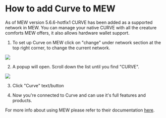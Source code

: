# How to add Curve to MEW

As of MEW version 5.6.6-hotfix1 CURVE has been added as a supported network in MEW. You can manage your native CURVE with all
the creature comforts MEW offers, it also allows hardware wallet support. 

1. To set up Curve on MEW click on "change" under network section at the top right corner, to change the current 
network.

![](.gitbook/assets/MEW_1.png)

2. A popup will open. Scroll down the list until you find "CURVE".

![](.gitbook/assets/MEW_2.png)

3. Click "Curve" text/button

4. Now you're connected to Curve and can use it's full features and products.

For more info about using MEW please refer to their documentation [here](https://kb.myetherwallet.com/).


